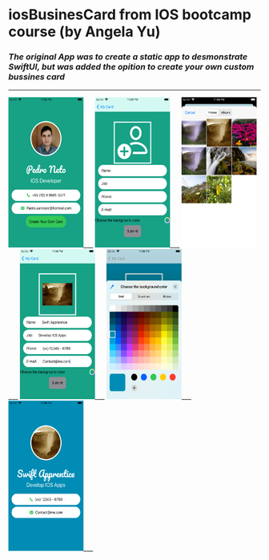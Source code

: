 # iosBusinesCard from IOS bootcamp course (by Angela Yu)

### **_The original App was to create a static app to desmonstrate SwiftUI, but was added the opition to create your own custom bussines card_**
___

<img src="AppScreenshots/1.png" width="150" height="300">___
<img src="AppScreenshots/2.png" width="150" height="300">___
<img src="AppScreenshots/3.png" width="150" height="300">___
<img src="AppScreenshots/4.png" width="150" height="300">___
<img src="AppScreenshots/5.png" width="150" height="300">___
<img src="AppScreenshots/6.png" width="150" height="300">___

